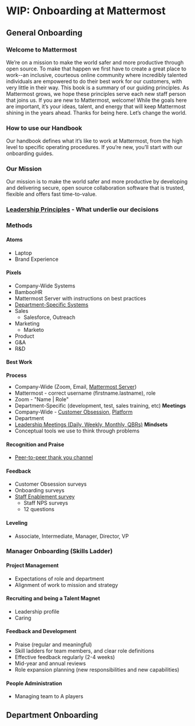 # WIP: Onboarding at Mattermost

## General Onboarding

### Welcome to Mattermost

We’re on a mission to make the world safer and more productive through open source. To make that happen we first have to create a great place to work--an inclusive, courteous online community where incredibly talented individuals are empowered to do their best work for our customers, with very little in their way. This book is a summary of our guiding principles. As Mattermost grows, we hope these principles serve each new staff person that joins us. If you are new to Mattermost, welcome! While the goals here are important, it’s your ideas, talent, and energy that will keep Mattermost shining in the years ahead. Thanks for being here. Let’s change the world.

### How to use our Handbook

Our handbook defines what it’s like to work at Mattermost, from the high level to specific operating procedures. If you’re new, you’ll start with our onboarding guides.

### Our Mission

Our mission is to make the world safer and more productive by developing and delivering secure, open source collaboration software that is trusted, flexible and offers fast time-to-value.

### [Leadership Principles](https://docs.mattermost.com/process/handbook.html#leadership-principles) - What underlie our decisions

### Methods

#### Atoms

- Laptop
- Brand Experience

#### Pixels
 -  Company-Wide Systems
  - BambooHR
  - Mattermost Server with instructions on best practices
 -  [Department-Specific Systems](https://airtable.com/shrwSRirvgm3Ayg31/tblI4gu3oPUiZazs8?blocks=hide)
  - Sales
    - Salesforce, Outreach
  - Marketing
    - Marketo
  - Product
  - G&A
  - R&D
  
 #### Best Work
**Process**
 - Company-Wide (Zoom, Email, [Mattermost Server](https://community.mattermost.com))
  - Mattermost - correct username (firstname.lastname), role
  - Zoom - "Name | Role"
 -  Department-Specific (development, test, sales training, etc)
 **Meetings**
  - Company-Wide - [Customer Obsession](https://github.com/mattermost/docs/blob/9a23f7757f9cc396c7831d80c16a46d59a407a37/source/process/training.rst#customer-obsession-all-hands-meeting), [Platform](https://github.com/mattermost/docs/blob/9a23f7757f9cc396c7831d80c16a46d59a407a37/source/process/training.rst#platform-meeting)
  - Department
  - [Leadership Meetings (Daily, Weekly, Monthly, QBRs)](http://handbook.mattermost.com/guides/leadership-meetings.html)
**Mindsets**
  - Conceptual tools we use to think through problems
  #### Recognition and Praise
  - [Peer-to-peer thank you channel](https://community.mattermost.com/core/channels/thank-you)
  #### Feedback
  - Customer Obsession surveys
  - Onboarding surveys
  - [Staff Enablement survey](https://docs.google.com/forms/d/1RwHyliyW6-Hh87K0L9srNB2qpDdgnu1_THcgg4lfgRs/edit)
    - Staff NPS surveys
    - 12 questions
   #### Leveling
   -  Associate, Intermediate, Manager, Director, VP
   ### Manager Onboarding (Skills Ladder)
   #### Project Management
   -  Expectations of role and department
   -  Alignment of work to mission and strategy
   #### Recruiting and being a Talent Magnet 
   - Leadership profile
   - Caring
   #### Feedback and Development
   -  Praise (regular and meaningful)
   -  Skill ladders for team members, and clear role definitions
   -  Effective feedback regularly (2-4 weeks)
   -  Mid-year and annual reviews
   -  Role expansion planning (new responsibilities and new capabilities)
   #### People Administration
   -  Managing team to A players
   ## Department Onboarding
